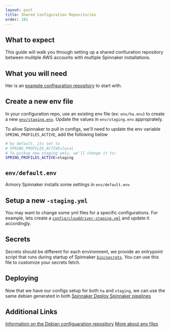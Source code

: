 ```yaml
---
layout: post
title: Shared Configuration Repositories
order: 101
---
```


## What to expect
This guide will walk you through setting up a shared confiuration repository between mulitple AWS accounts with multiple Spinnaker installations.  


## What you will need
Her is an [example configuration repository](https://github.com/armory/spinnaker-config-deb) to start with.


## Create a new env file
In your configuration repo, use an existing env file (ex: `env/ha.env`) to create a new [`env/staging.env`](https://github.com/armory/spinnaker-config-deb/tree/master/deb-config/spinnaker/env). Update the values in `env/staging.env` approprately.

To allow Spinnaker to pull in configs, we'll need to update the env variable `SPRING_PROFILES_ACTIVE`, add the following below
```bash
# by default, its set to
# SPRING_PROFILES_ACTIVE=local
# To pickup new staging ymls, we'll change it to:
SPRING_PROFILES_ACTIVE=staging
```


## `env/default.env`
Armory Spinnaker installs some settings in `env/default.env` 


## Setup a new `-staging.yml`
You may want to change some yml files for a specific configurations. For example, lets create a [`config/clouddriver-staging.yml`](https://github.com/armory/spinnaker-config-deb/tree/master/deb-config/spinnaker/config) and update it accordingly.


## Secrets
Secrets should be different for each environment, we provide an entrypoint script that runs during startup of Spinnaker [`bin/secrets`](https://github.com/armory/spinnaker-config-deb/blob/master/deb-config/spinnaker/bin/secrets). You can use this file to customize your secrets fetch.


## Deploying
Now that we have our configs setup for both `ha` and `staging`, we can use the same debian generated in both [Spinnaker Deploy Spinnaker pipelines](https://docs.armory.io/install-guide/spinnaker-deploy-spinnaker/)



## Additional Links
[Information on the Debian configuaration repository](https://github.com/armory/spinnaker-config-deb)
[More about env files](https://github.com/armory/spinnaker-config-deb/tree/master/deb-config/spinnaker/env)